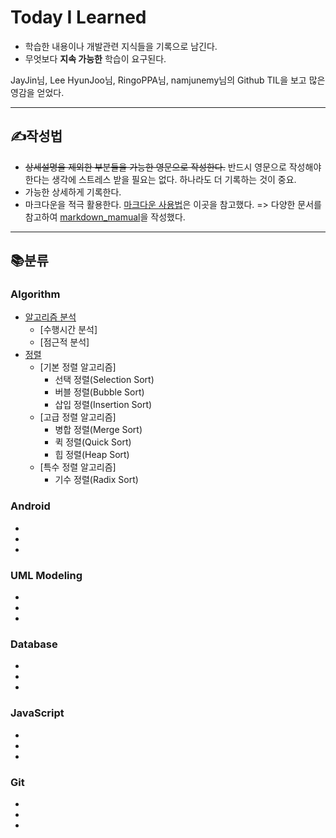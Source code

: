 # Today I Learned

* 학습한 내용이나 개발관련 지식들을 기록으로 남긴다.
* 무엇보다 **지속 가능한** 학습이 요구된다.

JayJin님, Lee HyunJoo님, RingoPPA님, namjunemy님의 Github TIL을 보고 많은 영감을 얻었다.  
- - -

✍작성법
-------------

* ~~상세설명을 제외한 부분들을 가능한 영문으로 작성한다.~~ 반드시 영문으로 작성해야 한다는 생각에 스트레스 받을 필요는 없다. 하나라도 더 기록하는 것이 중요. 
* 가능한 상세하게 기록한다.
* 마크다운을 적극 활용한다. [마크다운 사용법](https://gist.github.com/ihoneymon/652be052a0727ad59601#file-gistfile1-md, "github link")은 이곳을 참고했다. => 다양한 문서를 참고하여 [markdown_mamual](https://github.com/hsryu456/Today-I-Learned_TIL/blob/master/markdown_manual.md#%EB%A7%88%ED%81%AC%EB%8B%A4%EC%9A%B4-%EC%82%AC%EC%9A%A9%EB%B2%95%EB%AC%B8%EB%B2%95, "github link")을 작성했다.
- - -

📚분류
-------------

### Algorithm
* [알고리즘 분석](https://github.com/hsryu456/Today-I-Learned_TIL/blob/master/Algorithm/analysis_of_algorithms.md#%EC%95%8C%EA%B3%A0%EB%A6%AC%EC%A6%98%EC%9D%98-%EC%88%98%ED%96%89%EC%8B%9C%EA%B0%84-%EB%B6%84%EC%84%9D, "github link")
  * [수행시간 분석]
  * [점근적 분석]
* [정렬](https://github.com/hsryu456/Today-I-Learned_TIL/blob/master/Algorithm/sorting.md#%EC%A0%95%EB%A0%ACsorting, "github link")
  * [기본 정렬 알고리즘]
    - 선택 정렬(Selection Sort)
    - 버블 정렬(Bubble Sort)
    - 삽입 정렬(Insertion Sort)
  * [고급 정렬 알고리즘]
    - 병합 정렬(Merge Sort)
    - 퀵 정렬(Quick Sort)
    - 힙 정렬(Heap Sort)
  * [특수 정렬 알고리즘]
    - 기수 정렬(Radix Sort)
### Android
*
*
*
### UML Modeling
*
*
*
### Database
*
*
*
### JavaScript
*
*
*
### Git
*
*
*
